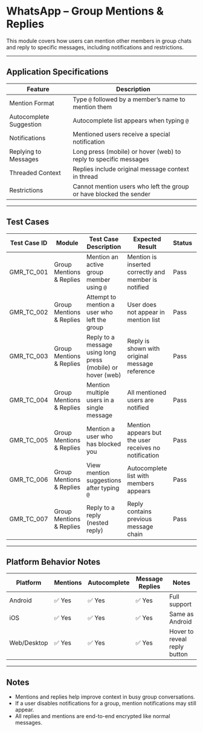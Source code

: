 # WhatsApp – Group Mentions & Replies

This module covers how users can mention other members in group chats and reply to specific messages, including notifications and restrictions.

---

## Application Specifications

| Feature                 | Description                                                                 |
|-------------------------|-----------------------------------------------------------------------------|
| Mention Format          | Type `@` followed by a member’s name to mention them                        |
| Autocomplete Suggestion | Autocomplete list appears when typing `@`                                   |
| Notifications           | Mentioned users receive a special notification                              |
| Replying to Messages    | Long press (mobile) or hover (web) to reply to specific messages            |
| Threaded Context        | Replies include original message context in thread                          |
| Restrictions            | Cannot mention users who left the group or have blocked the sender          |

---

## Test Cases

| Test Case ID   | Module                 | Test Case Description                                                   | Expected Result                                                | Status | Priority | Notes                           |
|----------------|------------------------|---------------------------------------------------------------------------|----------------------------------------------------------------|--------|----------|---------------------------------|
| GMR_TC_001     | Group Mentions & Replies | Mention an active group member using `@`                                 | Mention is inserted correctly and member is notified           | Pass   | High     |                                 |
| GMR_TC_002     | Group Mentions & Replies | Attempt to mention a user who left the group                             | User does not appear in mention list                           | Pass   | Medium   |                                 |
| GMR_TC_003     | Group Mentions & Replies | Reply to a message using long press (mobile) or hover (web)              | Reply is shown with original message reference                 | Pass   | High     |                                 |
| GMR_TC_004     | Group Mentions & Replies | Mention multiple users in a single message                               | All mentioned users are notified                               | Pass   | High     |                                 |
| GMR_TC_005     | Group Mentions & Replies | Mention a user who has blocked you                                       | Mention appears but the user receives no notification          | Pass   | Medium   |                                 |
| GMR_TC_006     | Group Mentions & Replies | View mention suggestions after typing `@`                                | Autocomplete list with members appears                         | Pass   | Medium   |                                 |
| GMR_TC_007     | Group Mentions & Replies | Reply to a reply (nested reply)                                          | Reply contains previous message chain                          | Pass   | Medium   | May not support deep nesting    |

---

## Platform Behavior Notes

| Platform       | Mentions | Autocomplete | Message Replies | Notes                              |
|----------------|----------|---------------|------------------|-------------------------------------|
| Android        | ✅ Yes   | ✅ Yes         | ✅ Yes           | Full support                        |
| iOS            | ✅ Yes   | ✅ Yes         | ✅ Yes           | Same as Android                     |
| Web/Desktop    | ✅ Yes   | ✅ Yes         | ✅ Yes           | Hover to reveal reply button       |

---

## Notes

- Mentions and replies help improve context in busy group conversations.
- If a user disables notifications for a group, mention notifications may still appear.
- All replies and mentions are end-to-end encrypted like normal messages.
